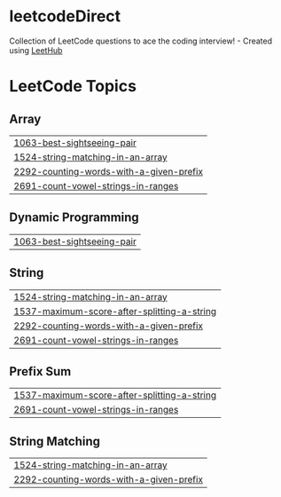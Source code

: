 # leetcodeDirect
Collection of LeetCode questions to ace the coding interview! - Created using [LeetHub](https://github.com/QasimWani/LeetHub)

<!---LeetCode Topics Start-->
# LeetCode Topics
## Array
|  |
| ------- |
| [1063-best-sightseeing-pair](https://github.com/ahmet422/leetcodeDirect/tree/master/1063-best-sightseeing-pair) |
| [1524-string-matching-in-an-array](https://github.com/ahmet422/leetcodeDirect/tree/master/1524-string-matching-in-an-array) |
| [2292-counting-words-with-a-given-prefix](https://github.com/ahmet422/leetcodeDirect/tree/master/2292-counting-words-with-a-given-prefix) |
| [2691-count-vowel-strings-in-ranges](https://github.com/ahmet422/leetcodeDirect/tree/master/2691-count-vowel-strings-in-ranges) |
## Dynamic Programming
|  |
| ------- |
| [1063-best-sightseeing-pair](https://github.com/ahmet422/leetcodeDirect/tree/master/1063-best-sightseeing-pair) |
## String
|  |
| ------- |
| [1524-string-matching-in-an-array](https://github.com/ahmet422/leetcodeDirect/tree/master/1524-string-matching-in-an-array) |
| [1537-maximum-score-after-splitting-a-string](https://github.com/ahmet422/leetcodeDirect/tree/master/1537-maximum-score-after-splitting-a-string) |
| [2292-counting-words-with-a-given-prefix](https://github.com/ahmet422/leetcodeDirect/tree/master/2292-counting-words-with-a-given-prefix) |
| [2691-count-vowel-strings-in-ranges](https://github.com/ahmet422/leetcodeDirect/tree/master/2691-count-vowel-strings-in-ranges) |
## Prefix Sum
|  |
| ------- |
| [1537-maximum-score-after-splitting-a-string](https://github.com/ahmet422/leetcodeDirect/tree/master/1537-maximum-score-after-splitting-a-string) |
| [2691-count-vowel-strings-in-ranges](https://github.com/ahmet422/leetcodeDirect/tree/master/2691-count-vowel-strings-in-ranges) |
## String Matching
|  |
| ------- |
| [1524-string-matching-in-an-array](https://github.com/ahmet422/leetcodeDirect/tree/master/1524-string-matching-in-an-array) |
| [2292-counting-words-with-a-given-prefix](https://github.com/ahmet422/leetcodeDirect/tree/master/2292-counting-words-with-a-given-prefix) |
<!---LeetCode Topics End-->
